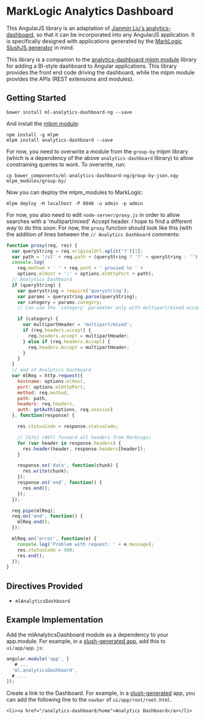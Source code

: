 # MarkLogic Analytics Dashboard

This AngularJS library is an adaptation of [Jianmin Liu's
analytics-dashboard](https://github.com/jianmin/analytics-dashboard), so that
it can be incorporated into any AngularJS application. It is specifically
designed with applications generated by the [MarkLogic SlushJS
generator](https://github.com/marklogic/slush-marklogic-node) in mind.

This library is a companion to the [analytics-dashboard mlpm
module](https://github.com/patrickmcelwee/mlpm-analytics-dashboard) library for
adding a BI-style dashboard to Angular applications. This library provides the
front end code driving the dashboard, while the mlpm module provides the APIs
(REST extensions and modules).

## Getting Started

    bower install ml-analytics-dashboard-ng --save

And install the [mlpm module](https://github.com/patrickmcelwee/mlpm-analytics-dashboard):

    npm install -g mlpm
    mlpm install analytics-dashboard --save

For now, you need to overwrite a module from the `group-by` mlpm library (which
is a dependency of the above `analytics-dashboard` library) to allow
constraining queries to work. To overwrite, run:

    cp bower_components/ml-analytics-dashboard-ng/group-by-json.xqy mlpm_modules/group-by/

Now you can deploy the mlpm_modules to MarkLogic:
    
    mlpm deploy -H localhost -P 8040 -u admin -p admin

For now, you also need to edit `node-server/proxy.js` in order to allow
searches with a 'multipart/mixed' Accept header. I hope to find a different way
to do this soon. For now, the `proxy` function should look like this (with the
addition of lines between the `// Analytics Dashboard` comments:

```javascript
function proxy(req, res) {
  var queryString = req.originalUrl.split('?')[1];
  var path = '/v1' + req.path + (queryString ? '?' + queryString : '');
  console.log(
    req.method + ' ' + req.path + ' proxied to ' +
    options.mlHost + ':' + options.mlHttpPort + path);
  // Analytics Dashboard
  if (queryString) {
    var querystring = require('querystring');
    var params = querystring.parse(queryString);
    var category = params.category;
    // Can use the 'category' parameter only with multipart/mixed accept.

    if (category) {
      var multipartHeader = 'multipart/mixed';
      if (req.headers.accept) {
        req.headers.accept = multipartHeader;
      } else if (req.headers.Accept) {
        req.headers.Accept = multipartHeader;
      }
    }
  }
  // end of Analytics Dashboard
  var mlReq = http.request({
    hostname: options.mlHost,
    port: options.mlHttpPort,
    method: req.method,
    path: path,
    headers: req.headers,
    auth: getAuth(options, req.session)
  }, function(response) {

    res.statusCode = response.statusCode;

    // [GJo] (#67) forward all headers from MarkLogic
    for (var header in response.headers) {
      res.header(header, response.headers[header]);
    }

    response.on('data', function(chunk) {
      res.write(chunk);
    });
    response.on('end', function() {
      res.end();
    });
  });

  req.pipe(mlReq);
  req.on('end', function() {
    mlReq.end();
  });

  mlReq.on('error', function(e) {
    console.log('Problem with request: ' + e.message);
    res.statusCode = 500;
    res.end();
  });
}
```

## Directives Provided

- `mlAnalyticsDashboard`

## Example Implementation

Add the mlAnalyticsDashboard module as a dependency to your app.module. For
example, in a [slush-generated
app](https://github.com/marklogic/slush-marklogic-node), add this to
`ui/app/app.js`:

```javascript
angular.module('app', [
   # ...
  'ml.analyticsDashboard',
  # ...
]);
```

Create a link to the Dashboard. For example, in
a [slush-generated](https://github.com/marklogic/slush-marklogic-node) app, you
can add the following line to the `navbar` of `ui/app/root/root.html`.

    <li><a href="/analytics-dashboard/home">Analytics Dashboard</a></li>
